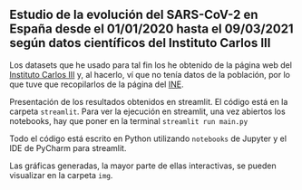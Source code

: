 ## Estudio de la evolución del SARS-CoV-2 en España desde el 01/01/2020 hasta el 09/03/2021 según datos científicos del Instituto Carlos III

Los datasets que he usado para tal fin los he obtenido de la página web del [Instituto Carlos III](https://cnecovid.isciii.es/covid19/) y, al hacerlo, ví que no tenía datos de la población, por lo que tuve que recopilarlos de la página del [INE](https://www.ine.es/dyngs/INEbase/es/categoria.htm?c=Estadistica_P&cid=1254734710984).

Presentación de los resultados obtenidos en streamlit. El código está en la carpeta `streamlit`. Para ver la ejecución en streamlit, una vez abiertos los notebooks, hay que poner en la terminal `streamlit run main.py`

Todo el código está escrito en Python utilizando `notebooks` de Jupyter y el IDE de PyCharm para streamlit. 

Las gráficas generadas, la mayor parte de ellas interactivas, se pueden visualizar en la carpeta `img`.
